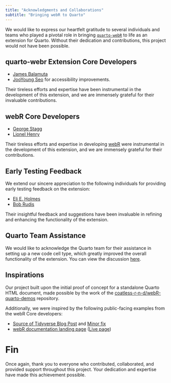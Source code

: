 ```yaml
---
title: "Acknowledgments and Collaborations"
subtitle: "Bringing webR to Quarto"
---
```


We would like to express our heartfelt gratitude to several individuals and teams who played a pivotal role in bringing [`quarto-webR`](https://github.com/coatless/quarto-webr) to life as an extension for Quarto. Without their dedication and contributions, this project would not have been possible.

## quarto-webr Extension Core Developers

- [James Balamuta](https://github.com/coatless)
- [JooYoung Seo](https://github.com/jooyoungseo) for accessibility improvements.

Their tireless efforts and expertise have been instrumental in the development of this extension, and we are immensely grateful for their invaluable contributions.

## webR Core Developers

- [George Stagg](https://github.com/georgestagg)
- [Lionel Henry](https://github.com/lionel-)

Their tireless efforts and expertise in developing [webR](https://docs.r-wasm.org/webr/latest/) were instrumental in the development of this extension, and we are immensely grateful for their contributions.

## Early Testing Feedback

We extend our sincere appreciation to the following individuals for providing early testing feedback on the extension:

- [Eli E. Holmes](https://eeholmes.github.io/)
- [Bob Rudis](https://rud.is/)

Their insightful feedback and suggestions have been invaluable in refining and enhancing the functionality of the extension.

## Quarto Team Assistance

We would like to acknowledge the Quarto team for their assistance in setting up a new code cell type, which greatly improved the overall functionality of the extension. You can view the discussion [here](https://github.com/quarto-dev/quarto-cli/discussions/4761#discussioncomment-5336636).

## Inspirations

Our project built upon the initial proof of concept for a standalone Quarto HTML document, made possible by the work of the [coatless-r-n-d/webR-quarto-demos](https://github.com/coatless-r-n-d/webR-quarto-demos) repository.

Additionally, we were inspired by the following public-facing examples from the webR Core developers:

- [Source of Tidyverse Blog Post](https://github.com/tidyverse/tidyverse.org/pull/617/files) and [Minor fix](https://github.com/tidyverse/tidyverse.org/commit/72bb2dd7ca0b2f211498a891aa54f55ddcad5014)
- [webR documentation landing page](https://github.com/r-wasm/webr/blob/53acd8861c44f1f167941d0a40f62b0cc23852da/src/docs/index.qmd#L23-L68) ([Live page](https://docs.r-wasm.org/webr/latest/))

# Fin

Once again, thank you to everyone who contributed, collaborated, and provided support throughout this project. Your dedication and expertise have made this achievement possible.